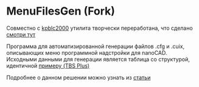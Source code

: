 # MenuFilesGen (Fork)

Совместно с [kpblc2000](https://github.com/kpblc2000) утилита творчески переработана, что сделано [смотри тут](https://github.com/doctorRaz/MenuFilesGen/wiki/MenuFilesGen-(Fork)#что-нового)

Программа для автоматизированной генерации файлов .cfg и .cuix, описывающих меню программной надстройки для nanoCAD.
Исходными данными для генерации является таблица со структурой, идентичной [примеру (TBS Plus)](https://docs.google.com/spreadsheets/d/17c7IhodIssifwAcz5XvV8-ZGdPzh-evJbF8ZK5u9BIc/edit?usp=sharing)

Подробнее о данном решении можно узнать из [статьи](https://dzen.ru/a/ZWA3t4qMPmYrDlzz?share_to=link)
